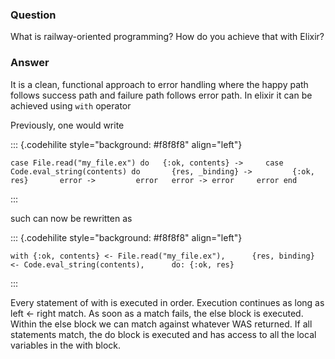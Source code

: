 ### Question
What is railway-oriented programming? How do you achieve that with
Elixir?


### Answer
It is a clean, functional approach to error handling where the happy
path follows success path and failure path follows error path. In elixir
it can be achieved using `with` operator

Previously, one would write

::: {.codehilite style="background: #f8f8f8" align="left"}
``` {style="line-height: 125%"}
case File.read("my_file.ex") do   {:ok, contents} ->     case Code.eval_string(contents) do       {res, _binding} ->         {:ok, res}       error ->         error   error -> error     error end 
```
:::

such can now be rewritten as

::: {.codehilite style="background: #f8f8f8" align="left"}
``` {style="line-height: 125%"}
with {:ok, contents} <- File.read("my_file.ex"),      {res, binding} <- Code.eval_string(contents),      do: {:ok, res} 
```
:::

Every statement of with is executed in order. Execution continues as
long as left \<- right match. As soon as a match fails, the else block
is executed. Within the else block we can match against whatever WAS
returned. If all statements match, the do block is executed and has
access to all the local variables in the with block.


